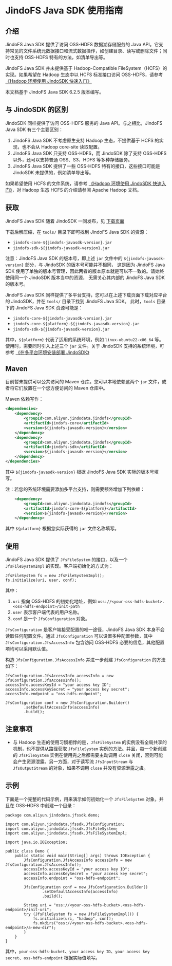 # JindoFS Java SDK 使用指南

## 介绍

JindoFS Java SDK 提供了访问 OSS-HDFS 数据湖存储服务的 Java API。它支持常见的文件系统元数据接口和流式数据操作，如创建目录、读写或删除文件；同时也支持 OSS-HDFS 特有的方法，如清单导出等。

JindoFS Java SDK 并未提供基于 Hadoop-Compatible FileSystem（HCFS）的实现。如果希望在 Hadoop 生态中以 HCFS 标准接口访问 OSS-HDFS，请参考 [《Hadoop 环境使用 JindoSDK 快速入门》](../jindosdk/jindosdk_quickstart.md)

本文档基于 JindoFS Java SDK 6.2.5 版本编写。

## 与 JindoSDK 的区别

JindoSDK 同样提供了访问 OSS-HDFS 服务的 Java API。与之相比，JindoFS Java SDK 有三个主要区别：
1. JindoFS Java SDK 不考虑原生支持 Hadoop 生态，不提供基于 HCFS 的实现，也不会从 Hadoop core-site 读取配置。
2. JindoFS Java SDK 只支持 OSS-HDFS，而 JindoSDK 除了支持 OSS-HDFS 以外，还可以支持普通 OSS、S3、HDFS 等多种存储服务。
3. JindoFS Java SDK 提供了一些 OSS-HDFS 特有的接口，这些接口可能是 JindoSDK 未提供的，例如清单导出等。

如果希望使用 HCFS 的文件系统，请参考 [《Hadoop 环境使用 JindoSDK 快速入门》](../jindosdk/jindosdk_quickstart.md)，对 Hadoop 生态 HCFS 的介绍请参阅 Apache Hadoop 文档。

## 获取

JindoFS Java SDK 随着 JindoSDK 一同发布，见 [下载页面](/docs/user/6.x/6.3.0/jindodata_download.md)

下载后解压缩，在 `tools/` 目录下即可找到 JindoFS Java SDK 的资源：
 - `jindofs-core-${jindofs-javasdk-version}.jar`
 - `jindofs-sdk-${jindofs-javasdk-version}.jar`

注意：JindoFS Java SDK 的版本号，即上述 `jar` 文件中的 `${jindofs-javasdk-version}` 部分，与 JindoSDK 的版本号可能并不相同，
这是因为 JindoFS Java SDK 使用了单独的版本号管理，因此两者的版本原本就是可以不一致的。请始终使用同一个 JindoSDK 版本当中的资源，
无需关心其内部的 JindoFS Java SDK 的版本号。

JindoFS Java SDK 同样提供了多平台支持，您可以在上述下载页面下载对应平台的 JindoSDK，并在 `tools/` 目录下找到 JindoFS Java SDK。
此时，`tools` 目录下的 JindoFS Java SDK 资源可能是：
 - `jindofs-core-${jindofs-javasdk-version}.jar`
 - `jindofs-core-${platform}-${jindofs-javasdk-version}.jar`
 - `jindofs-sdk-${jindofs-javasdk-version}.jar`

其中，`${platform}` 代表了适用的系统环境，例如 `linux-ubuntu22-x86_64` 等。使用时，需要同时引入上述三个 `jar` 文件。关于 JindoSDK 支持的系统环境，可参考
[《在多平台环境安装部署 JindoSDK》](../jindosdk/jindosdk_deployment_multi_platform.md)

## Maven

目前暂未提供可以公共访问的 Maven 仓库。您可以本地依赖这两个 `jar` 文件，或者将它们放置在一个您方便访问的 Maven 仓库中。

Maven 依赖写作：

```xml
<dependencies>
    <dependency>
        <groupId>com.aliyun.jindodata.jindofs</groupId>
        <artifactId>jindofs-core</artifactId>
        <version>${jindofs-javasdk-version}</version>
    </dependency>
    <dependency>
        <groupId>com.aliyun.jindodata.jindofs</groupId>
        <artifactId>jindofs-sdk</artifactId>
        <version>${jindofs-javasdk-version}</version>
    </dependency>
</dependencies>
```
其中 `${jindofs-javasdk-version}` 根据 JindoFS Java SDK 实际的版本号填写。

注：若您的系统环境需要添加多平台支持，则需要额外增加下列依赖：
```xml
    <dependency>
        <groupId>com.aliyun.jindodata.jindofs</groupId>
        <artifactId>jindofs-core-${platform}</artifactId>
        <version>${jindofs-javasdk-version}</version>
    </dependency>
```
其中 `${platform}` 根据您实际获得的 `jar` 文件名称填写。

## 使用

JindoFS Java SDK 提供了 `JfsFileSystem` 的接口，以及一个 `JfsFileSystemImpl` 的实现。客户端初始化的方式为：
```
JfsFileSystem fs = new JfsFileSystemImpl();
fs.initialize(uri, user, conf);
```
其中：
1. `uri` 指向 OSS-HDFS 的初始化地址，例如 `oss://<your-oss-hdfs-bucket>.<oss-hdfs-endpoint>/init-path`
2. `user` 表示客户端代表的用户名称。
3. `conf` 是一个 `JfsConfiguration` 对象。

`JfsConfiguration` 是客户端接受配置的唯一途径，JindoFS Java SDK 本身不会读取任何配置文件。通过 `JfsConfiguration` 可以设置多种配置参数，其中 `JfsConfiguration.JfsAccessInfo` 包含访问 OSS-HDFS 必要的信息，其他配置项均可以采用默认值。

构造 `JfsConfiguration.JfsAccessInfo` 并进一步创建 `JfsConfiguration` 的方法如下：
```
JfsConfiguration.JfsAccessInfo accessInfo = new JfsConfiguration.JfsAccessInfo();
accessInfo.accessKeyId = "your access key ID";
accessInfo.accessKeySecret = "your access key secret";
accessInfo.endpoint = "oss-hdfs-endpoint";

JfsConfiguration conf = new JfsConfiguration.Builder()
        .setDefaultAccessInfo(accessInfo)
        .build();
```

## 注意事项

 - 与 Hadoop 生态的使用习惯相悖的是，`JfsFileSystem` 的实例没有全局共享的机制，也不提供从路径获取 `JfsFileSystem` 实例的方法。并且，每一个新创建的 `JfsFileSystem` 实例在使用完之后都需要主动调用 `close` 关闭，否则可能会产生资源泄露。另一方面，对于读写流 `JfsInputStream` 与 `JfsOutputStream` 的对象，如果不调用 `close` 并没有资源泄露之虞。

## 示例

下面是一个完整的代码示例，用来演示如何初始化一个 `JfsFileSystem` 对象，并且在 OSS-HDFS 中创建一个目录：
```
package com.aliyun.jindodata.jfssdk.demo;

import com.aliyun.jindodata.jfssdk.JfsConfiguration;
import com.aliyun.jindodata.jfssdk.JfsFileSystem;
import com.aliyun.jindodata.jfssdk.JfsFileSystemImpl;

import java.io.IOException;

public class Demo {
    public static void main(String[] args) throws IOException {
        JfsConfiguration.JfsAccessInfo accessInfo = new JfsConfiguration.JfsAccessInfo();
        accessInfo.accessKeyId = "your access key ID";
        accessInfo.accessKeySecret = "your access key secret";
        accessInfo.endpoint = "oss-hdfs-endpoint";

        JfsConfiguration conf = new JfsConfiguration.Builder()
                .setDefaultAccessInfo(accessInfo)
                .build();

        String uri = "oss://<your-oss-hdfs-bucket>.<oss-hdfs-endpoint>/init-uri";
        try (JfsFileSystem fs = new JfsFileSystemImpl()) {
            fs.initialize(uri, "hadoop", conf);
            fs.mkdirs("oss://<your-oss-hdfs-bucket>.<oss-hdfs-endpoint>/a-new-dir");
        }
    }
}
```
其中，`your-oss-hdfs-bucket`、`your access key ID`、`your access key secret`、`oss-hdfs-endpoint` 根据实际值填写。